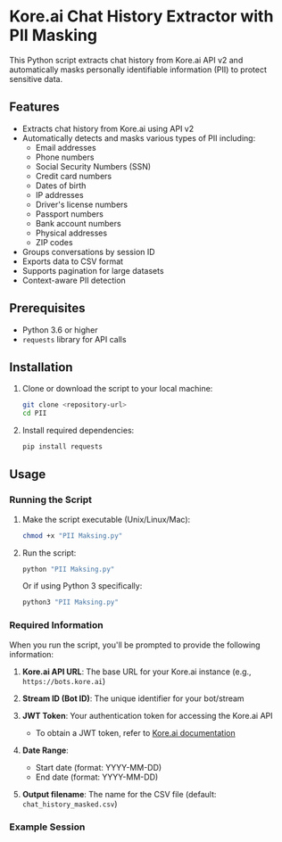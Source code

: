 # Kore.ai Chat History Extractor with PII Masking

This Python script extracts chat history from Kore.ai API v2 and automatically masks personally identifiable information (PII) to protect sensitive data.

## Features

- Extracts chat history from Kore.ai using API v2
- Automatically detects and masks various types of PII including:
  - Email addresses
  - Phone numbers
  - Social Security Numbers (SSN)
  - Credit card numbers
  - Dates of birth
  - IP addresses
  - Driver's license numbers
  - Passport numbers
  - Bank account numbers
  - Physical addresses
  - ZIP codes
- Groups conversations by session ID
- Exports data to CSV format
- Supports pagination for large datasets
- Context-aware PII detection

## Prerequisites

- Python 3.6 or higher
- `requests` library for API calls

## Installation

1. Clone or download the script to your local machine:
   ```bash
   git clone <repository-url>
   cd PII
   ```

2. Install required dependencies:
   ```bash
   pip install requests
   ```

## Usage

### Running the Script

1. Make the script executable (Unix/Linux/Mac):
   ```bash
   chmod +x "PII Maksing.py"
   ```

2. Run the script:
   ```bash
   python "PII Maksing.py"
   ```
   
   Or if using Python 3 specifically:
   ```bash
   python3 "PII Maksing.py"
   ```

### Required Information

When you run the script, you'll be prompted to provide the following information:

1. **Kore.ai API URL**: The base URL for your Kore.ai instance (e.g., `https://bots.kore.ai`)

2. **Stream ID (Bot ID)**: The unique identifier for your bot/stream

3. **JWT Token**: Your authentication token for accessing the Kore.ai API
   - To obtain a JWT token, refer to [Kore.ai documentation](https://developer.kore.ai/docs/bots/api-guide/apis/)

4. **Date Range**: 
   - Start date (format: YYYY-MM-DD)
   - End date (format: YYYY-MM-DD)

5. **Output filename**: The name for the CSV file (default: `chat_history_masked.csv`)

### Example Session
```
